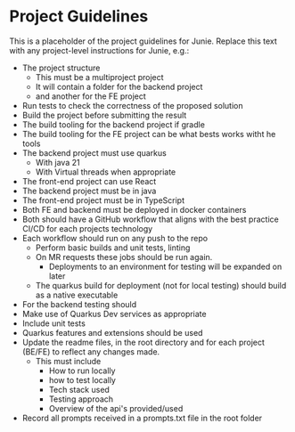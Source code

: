 # Project Guidelines

This is a placeholder of the project guidelines for Junie.
Replace this text with any project-level instructions for Junie, e.g.:

* The project structure
  * This must be a multiproject project
  * It will contain a folder for the backend project
  * and another for the FE project
* Run tests to check the correctness of the proposed solution
* Build the project before submitting the result
* The build tooling for the backend project if gradle
* The build tooling for the FE project can be what bests works witht he tools
* The backend project must use quarkus
  * With java 21
  * With Virtual threads when appropriate
* The front-end project can use React 
* The backend project must be in java
* The front-end project must be in TypeScript
* Both FE and backend must be deployed in docker containers
* Both should have a GitHub workflow that aligns with the best practice CI/CD for each projects technology
* Each workflow should run on any push to the repo 
  * Perform basic builds and unit tests, linting
  * On MR requests these jobs should be run again.
    * Deployments to an environment for testing will be expanded on later
  * The quarkus build for deployment (not for local testing) should build as a native executable
*  For the backend testing should
  * Make use of Quarkus Dev services as appropriate
  * Include unit tests 
* Quarkus features and extensions should be used
* Update the readme files, in the root directory and for each project (BE/FE) to reflect any changes made.
  * This must include 
    * How to run locally
    * how to test locally
    * Tech stack used
    * Testing approach
    * Overview of the api's provided/used
* Record all prompts received in a prompts.txt file in the root folder
